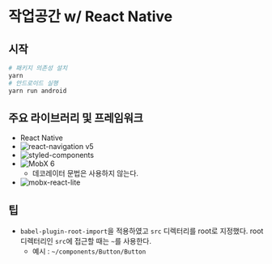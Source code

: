 # 작업공간 w/ React Native

## 시작

```bash
# 패키지 의존성 설치
yarn
# 안드로이드 실행
yarn run android
```

## 주요 라이브러리 및 프레임워크

- React Native
- ![react-navigation v5](https://github.com/react-navigation)
- ![styled-components](https://github.com/styled-components/styled-components)
- ![MobX 6](https://github.com/mobxjs/mobx)
  - 데코레이터 문법은 사용하지 않는다.
- ![mobx-react-lite](https://github.com/mobxjs/mobx/tree/main/packages/mobx-react-lite)

## 팁

- `babel-plugin-root-import`을 적용하였고 `src` 디렉터리를 root로 지정했다. root 디렉터리인 `src`에 접근할 때는 `~`를 사용한다.
  - 예시 : `~/components/Button/Button`
